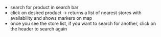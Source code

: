 - search for product in search bar
- click on desired product -> returns a list of nearest stores with availability and shows markers on map
- once you see the store list, if you want to search for another, click on the header to search again
